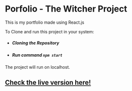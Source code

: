 # Porfolio - The Witcher Project

This is my portfolio made using React.js 

To Clone and run this project in your system:
- ##### Cloning the Repository
- ##### Run command `npm start`

The project will run on localhost.

## [Check the live version here!](https://themodernwitcher.herokuapp.com/http:// "Check the live version here!")

